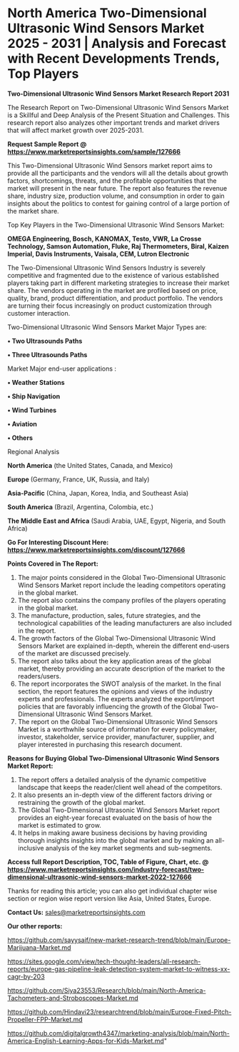 # North America Two-Dimensional Ultrasonic Wind Sensors Market 2025 - 2031 | Analysis and Forecast with Recent Developments Trends, Top Players

<strong>Two-Dimensional Ultrasonic Wind Sensors Market Research Report 2031</strong>

The Research Report on Two-Dimensional Ultrasonic Wind Sensors Market is a Skillful and Deep Analysis of the Present Situation and Challenges. This research report also analyzes other important trends and market drivers that will affect market growth over 2025-2031.

<strong>Request Sample Report @ <a href=https://www.marketreportsinsights.com/sample/127666>https://www.marketreportsinsights.com/sample/127666</a></strong>

This Two-Dimensional Ultrasonic Wind Sensors market report aims to provide all the participants and the vendors will all the details about growth factors, shortcomings, threats, and the profitable opportunities that the market will present in the near future. The report also features the revenue share, industry size, production volume, and consumption in order to gain insights about the politics to contest for gaining control of a large portion of the market share.

Top Key Players in the Two-Dimensional Ultrasonic Wind Sensors Market:

<strong>OMEGA Engineering, Bosch, KANOMAX, Testo, VWR, La Crosse Technology, Samson Automation, Fluke, Raj Thermometers, Biral, Kaizen Imperial, Davis Instruments, Vaisala, CEM, Lutron Electronic</strong>

The Two-Dimensional Ultrasonic Wind Sensors Industry is severely competitive and fragmented due to the existence of various established players taking part in different marketing strategies to increase their market share. The vendors operating in the market are profiled based on price, quality, brand, product differentiation, and product portfolio. The vendors are turning their focus increasingly on product customization through customer interaction.

Two-Dimensional Ultrasonic Wind Sensors Market Major Types are:

<strong>• Two Ultrasounds Paths

• Three Ultrasounds Paths</strong>

Market Major end-user applications :

<strong>• Weather Stations

• Ship Navigation

• Wind Turbines

• Aviation

• Others</strong>

Regional Analysis

</u><strong><b>North America</b></strong> (the United States, Canada, and Mexico)

<strong><b>Europe </b></strong>(Germany, France, UK, Russia, and Italy)

<strong><b>Asia-Pacific</b></strong> (China, Japan, Korea, India, and Southeast Asia)

<strong><b>South America</b></strong> (Brazil, Argentina, Colombia, etc.)

<strong><b>The Middle East and Africa</b></strong> (Saudi Arabia, UAE, Egypt, Nigeria, and South Africa)

<strong>Go For Interesting Discount Here: <a href=https://www.marketreportsinsights.com/discount/127666>https://www.marketreportsinsights.com/discount/127666</a></strong>

<strong>Points Covered in The Report:</strong>
<ol>
  <li>The major points considered in the Global Two-Dimensional Ultrasonic Wind Sensors Market report include the leading competitors operating in the global market.</li>
  <li>The report also contains the company profiles of the players operating in the global market.</li>
  <li>The manufacture, production, sales, future strategies, and the technological capabilities of the leading manufacturers are also included in the report.</li>
  <li>The growth factors of the Global Two-Dimensional Ultrasonic Wind Sensors Market are explained in-depth, wherein the different end-users of the market are discussed precisely.</li>
  <li>The report also talks about the key application areas of the global market, thereby providing an accurate description of the market to the readers/users.</li>
  <li>The report incorporates the SWOT analysis of the market. In the final section, the report features the opinions and views of the industry experts and professionals. The experts analyzed the export/import policies that are favorably influencing the growth of the Global Two-Dimensional Ultrasonic Wind Sensors Market.</li>
  <li>The report on the Global Two-Dimensional Ultrasonic Wind Sensors Market is a worthwhile source of information for every policymaker, investor, stakeholder, service provider, manufacturer, supplier, and player interested in purchasing this research document.</li>
</ol>
<strong>Reasons for Buying Global Two-Dimensional Ultrasonic Wind Sensors Market Report:</strong>

<ol>
  <li>The report offers a detailed analysis of the dynamic competitive landscape that keeps the reader/client well ahead of the competitors.</li>
  <li>It also presents an in-depth view of the different factors driving or restraining the growth of the global market.</li>
  <li>The Global Two-Dimensional Ultrasonic Wind Sensors Market report provides an eight-year forecast evaluated on the basis of how the market is estimated to grow.</li>
  <li>It helps in making aware business decisions by having providing thorough insights insights into the global market and by making an all-inclusive analysis of the key market segments and sub-segments.</li>
</ol>
<strong>Access full Report Description, TOC, Table of Figure, Chart, etc. @ <a href=https://www.marketreportsinsights.com/industry-forecast/two-dimensional-ultrasonic-wind-sensors-market-2022-127666>https://www.marketreportsinsights.com/industry-forecast/two-dimensional-ultrasonic-wind-sensors-market-2022-127666</a></strong>


Thanks for reading this article; you can also get individual chapter wise section or region wise report version like Asia, United States, Europe.

<strong>Contact Us:</strong>
sales@marketreportsinsights.com

<strong>Our other reports:</strong>

<a href=https://github.com/sayysaif/new-market-research-trend/blob/main/Europe-Marijuana-Market.md>https://github.com/sayysaif/new-market-research-trend/blob/main/Europe-Marijuana-Market.md</a>

<a href=https://sites.google.com/view/tech-thought-leaders/all-research-reports/europe-gas-pipeline-leak-detection-system-market-to-witness-xx-cagr-by-203>https://sites.google.com/view/tech-thought-leaders/all-research-reports/europe-gas-pipeline-leak-detection-system-market-to-witness-xx-cagr-by-203</a>

<a href=https://github.com/Siya23553/Research/blob/main/North-America-Tachometers-and-Stroboscopes-Market.md>https://github.com/Siya23553/Research/blob/main/North-America-Tachometers-and-Stroboscopes-Market.md</a>

<a href=https://github.com/Hindavi23/researchtrend/blob/main/Europe-Fixed-Pitch-Propeller-FPP-Market.md>https://github.com/Hindavi23/researchtrend/blob/main/Europe-Fixed-Pitch-Propeller-FPP-Market.md</a>

<a href=https://github.com/digitalgrowth4347/marketing-analysis/blob/main/North-America-English-Learning-Apps-for-Kids-Market.md>https://github.com/digitalgrowth4347/marketing-analysis/blob/main/North-America-English-Learning-Apps-for-Kids-Market.md</a>"
